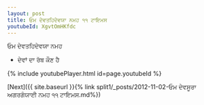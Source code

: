 ```yaml
---
layout: post
title: ਓਮ ਦੇਵਤਹਿਦੇਵਯਾ ਨਮਹ ੧੧ ਟਾਇਮਸ
youtubeId: XgvtOmHKfdc
---
```

 
 
 ਓਮ ਦੇਵਤਹਿਦੇਵਯਾ ਨਮਹ  
 
 -  ਦੇਵਾਂ ਦਾ ਰੱਬ ਕੌਣ ਹੈ 
 
  
 
  
 
 
 
 
 
 


{% include youtubePlayer.html id=page.youtubeId %}
 
[Next]({{ site.baseurl }}{% link  split1/_posts/2012-11-02-ਓਮ ਦੇਵਸੂਰਾ ਅਗਰਗੰਯਾਈ ਨਮਹ ੧੧ ਟਾਇਮਸ.md%})
 
